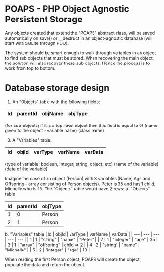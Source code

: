 
# POAPS - PHP Object Agnostic Persistent Storage

Any objects created that extend the "POAPS" abstract class, will be saved automatically on save() or __destruct in an object-agnostic database (will start with SQLite through PDO).

The system should be smart enough to walk through variables in an object to find sub objects that must be stored. When recovering the main object, the solution will also recover these sub objects. Hence the process is to work from top to bottom. 

# Database storage design

1. An "Objects" table with the following fields:
   
| Id | parentId | objName | objType |
| --- | --- | --- | --- |


(for sub-objects; if it is a top-level object then this field is equal to 0)
(name given to the object - variable name)
(class name)

3. A "Variables" table:

| Id | objId | varType | varName | varData |
| --- | --- | ---| --- | --- |


(type of variable: boolean, integer, string, object, etc)
(name of the variable)
(data of the variable)


Imagine the case of an object (Person) with 3 variables (Name, Age and Offspring - array consisting of Person objects). Peter is 35 and has 1 child, Michelle who is 13. The "Objects" table would have 2 rows:
a. "Objects" table

| Id | parentId | objType |
| --- | --- |--- |
| 1 | 0 | Person |
| 2 | 1 | Person |



b. "Variables" table
| Id | objId | varType | varName | varData |
| --- | --- | --- | --- | --- |
| 1 | 1 | "string" | "name" | "Peter" |
| 2 | 1 | "integer" | "age" | 35 |
| 3 | 1 | "array" | "offspring" | child => 2 |
| 4 | 2 | "string" | "name" | "Michelle" |
| 5 | 2 | "integer" | "age" | 13 |

When reading the first Person object, POAPS will create the object, populate the data and return the object.



